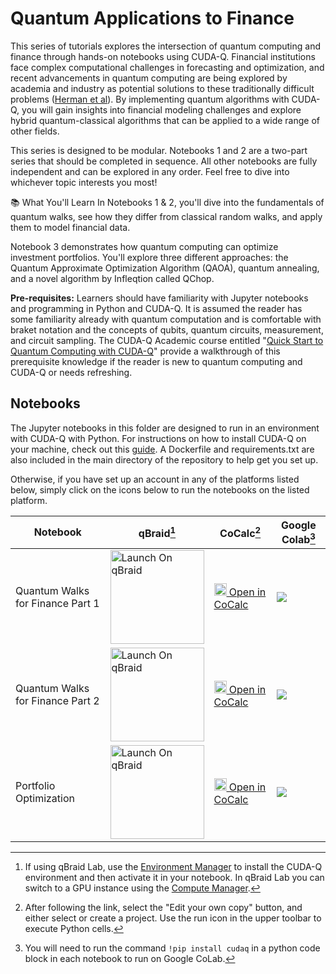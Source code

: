 # Quantum Applications to Finance

This series of tutorials explores the intersection of quantum computing and finance through hands-on notebooks using CUDA-Q. Financial institutions face complex computational challenges in forecasting and optimization, and recent advancements in quantum computing are being explored by academia and industry as potential solutions to these traditionally difficult problems ([Herman et al](https://arxiv.org/pdf/2307.11230)). By implementing quantum algorithms with CUDA-Q, you will gain insights into financial modeling challenges and explore hybrid quantum-classical algorithms that can be applied to a wide range of other fields.

This series is designed to be modular. Notebooks 1 and 2 are a two-part series that should be completed in sequence. All other notebooks are fully independent and can be explored in any order. Feel free to dive into whichever topic interests you most!

📚 What You'll Learn
In Notebooks 1 & 2, you'll dive into the fundamentals of quantum walks, see how they differ from classical random walks, and apply them to model financial data.

Notebook 3 demonstrates how quantum computing can optimize investment portfolios. You'll explore three different approaches: the Quantum Approximate Optimization Algorithm (QAOA), quantum annealing, and a novel algorithm by Infleqtion called QChop.

**Pre-requisites:** Learners should have familiarity with Jupyter notebooks and programming in Python and CUDA-Q. It is assumed the reader has some familiarity already with quantum computation and is comfortable with braket notation and the concepts of qubits, quantum circuits, measurement, and circuit sampling. The CUDA-Q Academic course entitled "[Quick Start to Quantum Computing with CUDA-Q](https://github.com/NVIDIA/cuda-q-academic/tree/main/quick-start-to-quantum)" provide a walkthrough of this prerequisite knowledge if the reader is new to quantum computing and CUDA-Q or needs refreshing.


## Notebooks
The Jupyter notebooks in this folder are designed to run in an environment with CUDA-Q with Python.  For instructions on how to install CUDA-Q on your machine, check out this [guide](https://nvidia.github.io/cuda-quantum/latest/using/quick_start.html#install-cuda-q).  A Dockerfile and requirements.txt are also included in the main directory of the repository to help get you set up.

Otherwise, if you have set up an account in any of the platforms listed below, 
simply click on the icons below to run the notebooks on the listed platform.   



| Notebook    |qBraid[^1] | CoCalc[^2]  | Google Colab[^3] |
| ----------- | ----------- |  ----------- | ----------- |
|Quantum Walks for Finance Part 1 |<a href="https://account.qbraid.com/?gitHubUrl=https://github.com/NVIDIA/cuda-q-academic.git&redirectUrl=quantum-applications-to-finance/01_quantum_walks.ipynb" target="_parent"><img src="https://qbraid-static.s3.amazonaws.com/logos/Launch_on_qBraid_white.png" alt="Launch On qBraid" width="150"/></a> | [<img src="https://cocalc.com/_next/static/media/icon.9f1b8851.svg" width=20/> Open in CoCalc](https://cocalc.com/github/NVIDIA/cuda-q-academic/blob/main/quantum-applications-to-finance/01_quantum_walks.ipynb)| [![](https://colab.research.google.com/assets/colab-badge.svg)](https://colab.research.google.com/github/NVIDIA/cuda-q-academic/blob/main/quantum-applications-to-finance/01_quantum_walks.ipynb)|
| Quantum Walks for Finance Part 2 |<a href="https://account.qbraid.com/?gitHubUrl=https://github.com/NVIDIA/cuda-q-academic.git&redirectUrl=quantum-applications-to-finance/02_quantum_walks.ipynb" target="_parent"><img src="https://qbraid-static.s3.amazonaws.com/logos/Launch_on_qBraid_white.png" alt="Launch On qBraid" width="150"/></a> | [<img src="https://cocalc.com/_next/static/media/icon.9f1b8851.svg" width=20/> Open in CoCalc](https://cocalc.com/github/NVIDIA/cuda-q-academic/blob/main/quantum-applications-to-finance/02_quantum_walks.ipynb)| [![](https://colab.research.google.com/assets/colab-badge.svg)](https://colab.research.google.com/github/NVIDIA/cuda-q-academic/blob/main/quantum-applications-to-finance/02_quantum_walks.ipynb)|
| Portfolio Optimization  |<a href="https://account.qbraid.com/?gitHubUrl=https://github.com/NVIDIA/cuda-q-academic.git&redirectUrl=quantum-applications-to-finance/qchop.ipynb" target="_parent"><img src="https://qbraid-static.s3.amazonaws.com/logos/Launch_on_qBraid_white.png" alt="Launch On qBraid" width="150"/></a> | [<img src="https://cocalc.com/_next/static/media/icon.9f1b8851.svg" width=20/> Open in CoCalc](https://cocalc.com/github/NVIDIA/cuda-q-academic/blob/main/quantum-applications-to-finance/qchop.ipynb)| [![](https://colab.research.google.com/assets/colab-badge.svg)](https://colab.research.google.com/github/NVIDIA/cuda-q-academic/blob/main/quantum-applications-to-finance/qchop.ipynb) | | |
[^1]:If using qBraid Lab, use the [Environment Manager](https://docs.qbraid.com/lab/user-guide/environments) to install the CUDA-Q environment and then activate it in your notebook. In qBraid Lab you can switch to a GPU instance using the [Compute Manager](https://docs.qbraid.com/lab/user-guide/compute-manager).
[^2]:After following the link, select the "Edit your own copy" button, and either select or create a project. Use the run icon in the upper toolbar to execute Python cells.
[^3]: You will need to run the command `!pip install cudaq` in a python code block in each notebook to run on Google CoLab.

